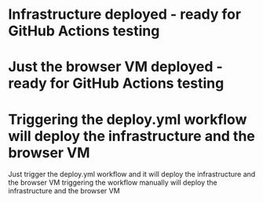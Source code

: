 # Infrastructure deployed - ready for GitHub Actions testing
# Just the browser VM deployed - ready for GitHub Actions testing
# Triggering the deploy.yml workflow will deploy the infrastructure and the browser VM
Just trigger the deploy.yml workflow and it will deploy the infrastructure and the browser VM
triggering the workflow manually will deploy the infrastructure and the browser VM